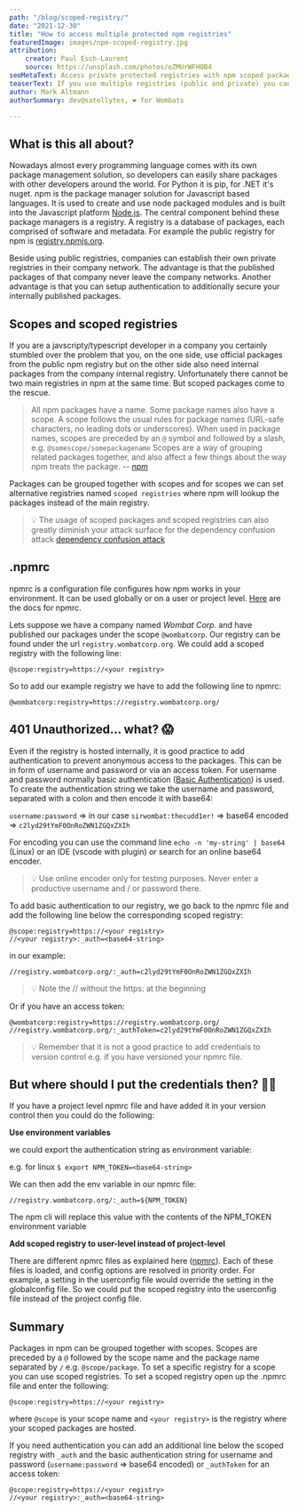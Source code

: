 ```yaml
---
path: "/blog/scoped-registry/"
date: "2021-12-30"
title: "How to access multiple protected npm registries"
featuredImage: images/npm-scoped-registry.jpg
attribution:
    creator: Paul Esch-Laurent
    source: https://unsplash.com/photos/oZMUrWFHOB4
seoMetaText: Access private protected registries with npm scoped packages and scoped registries
teaserText: If you use multiple registries (public and private) you can use npm and scoped registries to configure access to multiple registries even if they are protected.
author: Mark Altmann
authorSummary: dev@satellytes, ❤️ for Wombats

---
```

## What is this all about?

Nowadays almost every programming language comes with its own package management solution, so developers can easily share packages with other developers around the world. For Python it is pip, for .NET it's nuget. npm is the package manager solution for Javascript based languages. It is used to create and use node packaged modules and is built into the Javascript platform [Node.js](http://www.nodejs.org/). The central component behind these package managers is a registry. A registry is a database of packages, each comprised of software and metadata. For example the public registry for npm is [registry.npmjs.org](http://registry.npmjs.org).

Beside using public registries, companies can establish their own private registries in their company network. The advantage is that the published packages of that company never leave the company networks. Another advantage is that you can setup authentication to additionally secure your internally published packages.

## Scopes and scoped registries

If you are a javscripty/typescript developer in a company you certainly stumbled over the problem that you, on the one side, use official packages from the public npm registry but on the other side also need internal packages from the company internal registry. Unfortunately there cannot be two main registries in npm at the same time. But scoped packages come to the rescue.

> All npm packages have a name. Some package names also have a scope. A scope follows the usual rules for package names (URL-safe characters, no leading dots or underscores). When used in package names, scopes are preceded by an `@` symbol and followed by a slash, e.g. `@somescope/somepackagename` Scopes are a way of grouping related packages together, and also affect a few things about the way npm treats the package.
> -- <cite>[npm](https://docs.npmjs.com/cli/v8/using-npm/scope)</cite>


Packages can be grouped together with scopes and for scopes we can set alternative registries named `scoped registries` where npm will lookup the packages instead of the main registry.

> 💡 The usage of scoped packages and scoped registries can also greatly diminish your attack surface for the dependency confusion attack [dependency confusion attack](https://snyk.io/blog/detect-prevent-dependency-confusion-attacks-npm-supply-chain-security/)

## .npmrc

npmrc is a configuration file configures how npm works in your environment. It can be used globally or on a user or project level. [Here](https://docs.npmjs.com/cli/v8/configuring-npm/npmrc) are the docs for npmrc.

Lets suppose we have a company named *Wombat Corp.* and have published our packages under the scope `@wombatcorp`. Our registry can be found under the url `registry.wombatcorp.org`. We could add a scoped registry with the following line:

```
@scope:registry=https://<your registry>
```

So to add our example registry we have to add the following line to npmrc:

```
@wombatcorp:registry=https://registry.wombatcorp.org/
```

## 401 Unauthorized... what? 😱

Even if the registry is hosted internally, it is good practice to add authentication to prevent anonymous access to the packages. This can be in form of username and password or via an access token. For username and password normally basic authentication ([Basic Authentication](https://en.wikipedia.org/wiki/Basic_access_authentication)) is used. To create the authentication string we take the username and password, separated with a colon and then encode it with base64:

`username:password` ⇒ in our case `sirwombat:thecudd1er!` ⇒ base64 encoded ⇒ `c2lyd29tYmF0OnRoZWN1ZGQxZXIh`

For encoding you can use the command line `echo -n 'my-string' | base64` (Linux) or an IDE (vscode with plugin) or search for an online base64 encoder.

>💡 Use online encoder only for testing purposes. Never enter a productive username and / or password there.

To add basic authentication to our registry, we go back to the npmrc file and add the following line below the corresponding scoped registry:

```
@scope:registry=https://<your registry>
//<your registry>:_auth=<base64-string>
```

in our example: 

```
//registry.wombatcorp.org/:_auth=c2lyd29tYmF0OnRoZWN1ZGQxZXIh
```

>💡 Note the // without the https: at the beginning

Or if you have an access token:

```
@wombatcorp:registry=https://registry.wombatcorp.org/
//registry.wombatcorp.org/:_authToken=c2lyd29tYmF0OnRoZWN1ZGQxZXIh
``` 

>💡 Remember that it is not a good practice to add credentials to version control e.g. if you have versioned your npmrc file.

## But where should I put the credentials then? 🤷‍♂️

If you have a project level npmrc file and have added it in your version control then you could do the following:

**Use environment variables**

we could export the authentication string as environment variable:

e.g. for linux `$ export NPM_TOKEN=<base64-string>`

We can then add the env variable in our npmrc file:

```
//registry.wombatcorp.org/:_auth=${NPM_TOKEN}
```

The npm cli will replace this value with the contents of the NPM_TOKEN environment variable
    
**Add scoped registry to user-level instead of project-level**

There are different npmrc files as explained here ([npmrc](https://docs.npmjs.com/cli/v8/configuring-npm/npmrc)). 
Each of these files is loaded, and config options are resolved in priority order. For example, a setting in the userconfig file would override the setting in the globalconfig file. So we could put the scoped registry into the userconfig file instead of the project config file.

## Summary

Packages in npm can be grouped together with scopes. Scopes are preceded by a `@` followed by the scope name and the package name separated by `/` e.g. `@scope/package`. To set a specific registry for a scope you can use scoped registries. To set a scoped registry open up the .npmrc file and enter the following:

```
@scope:registry=https://<your registry>
```

where `@scope` is your scope name and `<your registry>` is the registry where your scoped packages are hosted. 

If you need authentication you can add an additional line below the scoped registry with `_auth` and the basic authentication string for username and password (`username:password` ⇒ base64 encoded) or `_authToken` for an access token:

```
@scope:registry=https://<your registry>
//<your registry>:_auth=<base64-string>
```
